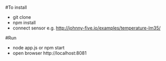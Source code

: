 #To install
- git clone
- npm install
- connect sensor e.g. http://johnny-five.io/examples/temperature-lm35/

#Run
- node app.js or npm start
- open browser http://localhost:8081